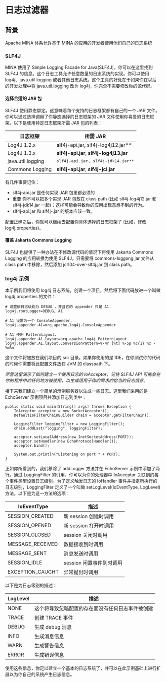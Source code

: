 日志过滤器
====

## 背景

Apache MINA 体系允许基于 MINA 的应用的开发者使用他们自己的日志系统

### SLF4J

MINA 使用了 Simple Logging Facade for Java(SLF4J)。你可以在这里找到 SLF4J 的信息。这个日志工具允许任意数量的日志系统的实现。你可以使用 log4j、java.util.logging 或者其他日志系统。这个工具的好处在于如果你在以后的开发处理中将 java.util.logging 改为 log4j，你完全不需要修改你的源代码。

#### 选择合适的 JAR 包
		
SLF4J 使用静态绑定。这意味着每个支持的日志框架都有自己的一个 JAR 文件。你可以通过选择调用了你静态选择的日志框架的 JAR 文件使用你喜爱的日志框架。以下是使用特定日志框架所需 JAR 包的列表：

<table>
<thead>
<tr>
<th>日志框架</th>
<th>所需 JAR</th>
</tr>
</thead>
<tbody>
<tr>
<td>Log4J 1.2.x</td>
<td><strong>sl</strong>f4j-api.jar<strong>, </strong>slf4j-log4j12.jar**</td>
</tr>
<tr>
<td>Log4J 1.3.x</td>
<td><strong>slf4j-api.jar</strong>, <strong>slf4j-log4j13.jar</strong></td>
</tr>
<tr>
<td>java.util.logging</td>
<td><tt>slf4j-api.jar<strong>, </strong>slf4j-jdk14.jar**</tt></td>
</tr>
<tr>
<td>Commons Logging</td>
<td><strong>slf4j-api.jar</strong>, <strong>slf4j-jcl.jar</strong></td>
</tr>
</tbody>
</table>

有几件事要记住：

* slf4j-api.jar 是任何实现 JAR 包里都必须的
* 重要 你不可以把多个实现 JAR 包放在 class path (比如 slf4j-log4j12.jar 和 slf4j-jdk14.jar 一起)；这样可能会导致你的应用出现意想不到的行为。
* slf4j-api.jar 和 slf4j-.jar 的版本应该一致。
       
配置正确之后，你就可以继续去配置你具体选择的日志框架了 (比如，修改 log4j.properties)。

#### 覆盖 Jakarta Commons Logging

SLF4J 也提供了一种办法在不修改源代码的情况下将使用 Jakarta Commons Logging 的应用转换为使用 SLF4J。只需要将 commons-loggong jar 文件从 class path 中移除，然后添加 jcl104-over-slf4j.jar 到 class path。

### log4j 示例

本示例我们将使用 log4j 日志系统。创建一个项目，然后将下面代码放进一个叫做 log4j.properties 的文件：

	# 设置根日志级别为 DEBUG ，并且它的 appender 只是 A1.
	log4j.rootLogger=DEBUG, A1
	
	# A1 设置为一个 ConsoleAppender.
	log4j.appender.A1=org.apache.log4j.ConsoleAppender
	
	# A1 使用 PatternLayout.
	log4j.appender.A1.layout=org.apache.log4j.PatternLayout
	log4j.appender.A1.layout.ConversionPattern=%-4r [%t] %-5p %c{1} %x - %m%n

这个文件将被放在我们项目的 src 目录。如果你使用的是 IDE，在你测试你的代码的时候你需要将此配置文件放在 JVM 的 classpath 下。
        
*尽管这里演示了如何建立一个使用日志的 IoAcceptor，记住 SLF4J API 可能会在你的程序中的任何地方被使用，以生成适用于你的需求的恰当的日志信息。*
        
接下来我们建立一个简单的示例服务器以生成一些日志。这里我们采用的是 EchoServer 示例项目并添加日志到类中：
	
	public static void main(String[] args) throws Exception {
	    IoAcceptor acceptor = new SocketAcceptor();
	    DefaultIoFilterChainBuilder chain = acceptor.getFilterChain();
	
		LoggingFilter loggingFilter = new LoggingFilter();
	    chain.addLast("logging", loggingFilter);
	
	    acceptor.setLocalAddress(new InetSocketAddress(PORT));
	    acceptor.setHandler(new EchoProtocolHandler());
	    acceptor.bind();
	
	    System.out.println("Listening on port " + PORT);
	}

正如你所看到的，我们移除了 addLogger 方法并在 EchoServer 示例中添加了两行。通过 LoggingFilter 的引用，你可以为你的处理器中 IoAcceptor 关联到的每个事件类型设置日志级别。为了定义触发日志的 IoHandler 事件并指定所执行的日志级别，LoggingFilter 定义了一个叫做 setLogLevel(IoEventType, LogLevel) 方法。以下是为这一方法的选项：

<table>
<thead>
<tr>
<th>IoEventType</th>
<th>描述</th>
</tr>
</thead>
<tbody>
<tr>
<td>SESSION_CREATED</td>
<td>新 session 创建时调用</td>
</tr>
<tr>
<td>SESSION_OPENED</td>
<td>新 session 打开时调用</td>
</tr>
<tr>
<td>SESSION_CLOSED</td>
<td>session 关闭时调用</td>
</tr>
<tr>
<td>MESSAGE_RECEIVED</td>
<td>数据接收到时调用</td>
</tr>
<tr>
<td>MESSAGE_SENT</td>
<td>消息发送时调用</td>
</tr>
<tr>
<td>SESSION_IDLE</td>
<td>session 闲置事件到时调用</td>
</tr>
<tr>
<td>EXCEPTION_CAUGHT</td>
<td>异常抛出时调用</td>
</tr>
</tbody>
</table>

以下是为日志级别的描述：

<table>
<thead>
<tr>
<th>LogLevel</th>
<th>描述</th>
</tr>
</thead>
<tbody>
<tr>
<td>NONE</td>
<td>这个将导致忽略配置的存在而没有任何日志事件被创建</td>
</tr>
<tr>
<td>TRACE</td>
<td>创建 TRACE 事件</td>
</tr>
<tr>
<td>DEBUG</td>
<td>生成 debug 消息</td>
</tr>
<tr>
<td>INFO</td>
<td>生成消息信息</td>
</tr>
<tr>
<td>WARN</td>
<td>生成警告信息</td>
</tr>
<tr>
<td>ERROR</td>
<td>生成错误信息</td>
</tr>
</tbody>
</table>

使用这些信息，你足以建立一个基本的日志系统了，并可以在此示例基础上进行扩展以为你自己的系统产生日志信息。